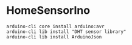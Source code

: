 # HomeSensorIno

```shell
arduino-cli core install arduino:avr
arduino-cli lib install "DHT sensor library"
arduino-cli lib install ArduinoJson
```

